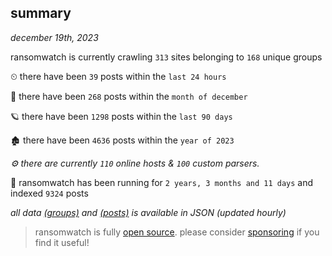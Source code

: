 
## summary
_december 19th, 2023_

ransomwatch is currently crawling `313` sites belonging to `168` unique groups

⏲ there have been `39` posts within the `last 24 hours`

🦈 there have been `268` posts within the `month of december`

🪐 there have been `1298` posts within the `last 90 days`

🏚 there have been `4636` posts within the `year of 2023`

_⚙️ there are currently `110` online hosts & `100` custom parsers._

🦕 ransomwatch has been running for `2 years, 3 months and 11 days` and indexed `9324` posts

_all data  [(groups)](http://ransomwhat.telemetry.ltd/groups) and [(posts)](http://ransomwhat.telemetry.ltd/posts) is available in JSON (updated hourly)_

> ransomwatch is fully [open source](https://github.com/joshhighet/ransomwatch#ransomwatch--). please consider [sponsoring](https://github.com/sponsors/joshhighet) if you find it useful!
